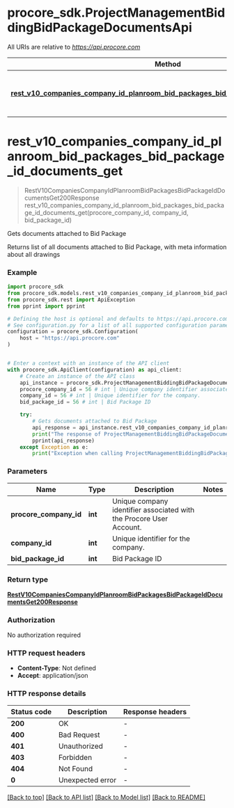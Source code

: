 # procore_sdk.ProjectManagementBiddingBidPackageDocumentsApi

All URIs are relative to *https://api.procore.com*

Method | HTTP request | Description
------------- | ------------- | -------------
[**rest_v10_companies_company_id_planroom_bid_packages_bid_package_id_documents_get**](ProjectManagementBiddingBidPackageDocumentsApi.md#rest_v10_companies_company_id_planroom_bid_packages_bid_package_id_documents_get) | **GET** /rest/v1.0/companies/{company_id}/planroom/bid_packages/{bid_package_id}/documents | Gets documents attached to Bid Package


# **rest_v10_companies_company_id_planroom_bid_packages_bid_package_id_documents_get**
> RestV10CompaniesCompanyIdPlanroomBidPackagesBidPackageIdDocumentsGet200Response rest_v10_companies_company_id_planroom_bid_packages_bid_package_id_documents_get(procore_company_id, company_id, bid_package_id)

Gets documents attached to Bid Package

Returns list of all documents attached to Bid Package, with meta information about all drawings

### Example


```python
import procore_sdk
from procore_sdk.models.rest_v10_companies_company_id_planroom_bid_packages_bid_package_id_documents_get200_response import RestV10CompaniesCompanyIdPlanroomBidPackagesBidPackageIdDocumentsGet200Response
from procore_sdk.rest import ApiException
from pprint import pprint

# Defining the host is optional and defaults to https://api.procore.com
# See configuration.py for a list of all supported configuration parameters.
configuration = procore_sdk.Configuration(
    host = "https://api.procore.com"
)


# Enter a context with an instance of the API client
with procore_sdk.ApiClient(configuration) as api_client:
    # Create an instance of the API class
    api_instance = procore_sdk.ProjectManagementBiddingBidPackageDocumentsApi(api_client)
    procore_company_id = 56 # int | Unique company identifier associated with the Procore User Account.
    company_id = 56 # int | Unique identifier for the company.
    bid_package_id = 56 # int | Bid Package ID

    try:
        # Gets documents attached to Bid Package
        api_response = api_instance.rest_v10_companies_company_id_planroom_bid_packages_bid_package_id_documents_get(procore_company_id, company_id, bid_package_id)
        print("The response of ProjectManagementBiddingBidPackageDocumentsApi->rest_v10_companies_company_id_planroom_bid_packages_bid_package_id_documents_get:\n")
        pprint(api_response)
    except Exception as e:
        print("Exception when calling ProjectManagementBiddingBidPackageDocumentsApi->rest_v10_companies_company_id_planroom_bid_packages_bid_package_id_documents_get: %s\n" % e)
```



### Parameters


Name | Type | Description  | Notes
------------- | ------------- | ------------- | -------------
 **procore_company_id** | **int**| Unique company identifier associated with the Procore User Account. | 
 **company_id** | **int**| Unique identifier for the company. | 
 **bid_package_id** | **int**| Bid Package ID | 

### Return type

[**RestV10CompaniesCompanyIdPlanroomBidPackagesBidPackageIdDocumentsGet200Response**](RestV10CompaniesCompanyIdPlanroomBidPackagesBidPackageIdDocumentsGet200Response.md)

### Authorization

No authorization required

### HTTP request headers

 - **Content-Type**: Not defined
 - **Accept**: application/json

### HTTP response details

| Status code | Description | Response headers |
|-------------|-------------|------------------|
**200** | OK |  -  |
**400** | Bad Request |  -  |
**401** | Unauthorized |  -  |
**403** | Forbidden |  -  |
**404** | Not Found |  -  |
**0** | Unexpected error |  -  |

[[Back to top]](#) [[Back to API list]](../README.md#documentation-for-api-endpoints) [[Back to Model list]](../README.md#documentation-for-models) [[Back to README]](../README.md)

